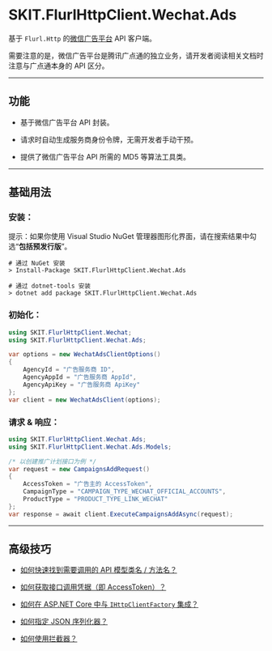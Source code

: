 ﻿# SKIT.FlurlHttpClient.Wechat.Ads

基于 `Flurl.Http` 的[微信广告平台](https://ad.weixin.qq.com/) API 客户端。

需要注意的是，微信广告平台是腾讯广点通的独立业务，请开发者阅读相关文档时注意与广点通本身的 API 区分。

---

## 功能

-   基于微信广告平台 API 封装。

-   请求时自动生成服务商身份令牌，无需开发者手动干预。

-   提供了微信广告平台 API 所需的 MD5 等算法工具类。

---

## 基础用法

### 安装：

提示：如果你使用 Visual Studio NuGet 管理器图形化界面，请在搜索结果中勾选“**包括预发行版**”。

```shell
# 通过 NuGet 安装
> Install-Package SKIT.FlurlHttpClient.Wechat.Ads

# 通过 dotnet-tools 安装
> dotnet add package SKIT.FlurlHttpClient.Wechat.Ads
```

### 初始化：

```csharp
using SKIT.FlurlHttpClient.Wechat;
using SKIT.FlurlHttpClient.Wechat.Ads;

var options = new WechatAdsClientOptions()
{
    AgencyId = "广告服务商 ID",
    AgencyAppId = "广告服务商 AppId",
    AgencyApiKey = "广告服务商 ApiKey"
};
var client = new WechatAdsClient(options);
```

### 请求 & 响应：

```csharp
using SKIT.FlurlHttpClient.Wechat.Ads;
using SKIT.FlurlHttpClient.Wechat.Ads.Models;

/* 以创建推广计划接口为例 */
var request = new CampaignsAddRequest()
{
    AccessToken = "广告主的 AccessToken",
    CampaignType = "CAMPAIGN_TYPE_WECHAT_OFFICIAL_ACCOUNTS",
    ProductType = "PRODUCT_TYPE_LINK_WECHAT"
};
var response = await client.ExecuteCampaignsAddAsync(request);
```

---

## 高级技巧

-   [如何快速找到需要调用的 API 模型类名 / 方法名？](./Advanced_ModelDefinition.md)

-   [如何获取接口调用凭据（即 AccessToken）？](./Advanced_AccessToken.md)

-   [如何在 ASP.NET Core 中与 `IHttpClientFactory` 集成？](./Advanced_IHttpClientFactory.md)

-   [如何指定 JSON 序列化器？](./Advanced_JsonSerializer.md)

-   [如何使用拦截器？](./Advanced_Interceptor.md)
